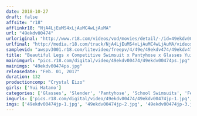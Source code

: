 ```yaml
---
date: 2018-10-27
draft: false
affsite: "r18"
afflinkr18: "NjA4LjEuMS4xLjAuMC4wLjAuMA"
url: "49ekdv00474"
urloriginal: "http://www.r18.com/videos/vod/movies/detail/-/id=49ekdv00474"
urlfinal: "http://media.r18.com/track/NjA4LjEuMS4xLjAuMC4wLjAuMA/videos/vod/movies/detail/-/id=49ekdv00474"
samplevid: "awspv3001.r18.com/litevideo/freepv/4/49e/49ekdv474/49ekdv474_dmb_w.mp4"
title: "Beautiful Legs x Competitive Swimsuit x Pantyhose x Glasses Yui Hatano"
mainimgurl: "pics.r18.com/digital/video/49ekdv00474/49ekdv00474ps.jpg"
mainimgs: "49ekdv00474ps.jpg"
releasedate: "Feb. 01, 2017"
duration: 132
productioncomp: "Crystal Eizo"
girls: ['Yui Hatano']
categories: ['Glasses', 'Slender', 'Pantyhose', 'School Swimsuits', 'Featured Actress', 'Creampie', 'Anal Play', 'Urination', 'Footjob', 'Hi-Def']
imgurls: ['pics.r18.com/digital/video/49ekdv00474/49ekdv00474jp-1.jpg', 'pics.r18.com/digital/video/49ekdv00474/49ekdv00474jp-2.jpg', 'pics.r18.com/digital/video/49ekdv00474/49ekdv00474jp-3.jpg', 'pics.r18.com/digital/video/49ekdv00474/49ekdv00474jp-4.jpg', 'pics.r18.com/digital/video/49ekdv00474/49ekdv00474jp-5.jpg', 'pics.r18.com/digital/video/49ekdv00474/49ekdv00474jp-6.jpg', 'pics.r18.com/digital/video/49ekdv00474/49ekdv00474jp-7.jpg', 'pics.r18.com/digital/video/49ekdv00474/49ekdv00474jp-8.jpg', 'pics.r18.com/digital/video/49ekdv00474/49ekdv00474jp-9.jpg', 'pics.r18.com/digital/video/49ekdv00474/49ekdv00474jp-10.jpg', 'pics.r18.com/digital/video/49ekdv00474/49ekdv00474jp-11.jpg', 'pics.r18.com/digital/video/49ekdv00474/49ekdv00474jp-12.jpg', 'pics.r18.com/digital/video/49ekdv00474/49ekdv00474jp-13.jpg', 'pics.r18.com/digital/video/49ekdv00474/49ekdv00474jp-14.jpg', 'pics.r18.com/digital/video/49ekdv00474/49ekdv00474jp-15.jpg', 'pics.r18.com/digital/video/49ekdv00474/49ekdv00474jp-16.jpg', 'pics.r18.com/digital/video/49ekdv00474/49ekdv00474jp-17.jpg', 'pics.r18.com/digital/video/49ekdv00474/49ekdv00474jp-18.jpg', 'pics.r18.com/digital/video/49ekdv00474/49ekdv00474jp-19.jpg', 'pics.r18.com/digital/video/49ekdv00474/49ekdv00474jp-20.jpg']
imgs: ['49ekdv00474jp-1.jpg', '49ekdv00474jp-2.jpg', '49ekdv00474jp-3.jpg', '49ekdv00474jp-4.jpg', '49ekdv00474jp-5.jpg', '49ekdv00474jp-6.jpg', '49ekdv00474jp-7.jpg', '49ekdv00474jp-8.jpg', '49ekdv00474jp-9.jpg', '49ekdv00474jp-10.jpg', '49ekdv00474jp-11.jpg', '49ekdv00474jp-12.jpg', '49ekdv00474jp-13.jpg', '49ekdv00474jp-14.jpg', '49ekdv00474jp-15.jpg', '49ekdv00474jp-16.jpg', '49ekdv00474jp-17.jpg', '49ekdv00474jp-18.jpg', '49ekdv00474jp-19.jpg', '49ekdv00474jp-20.jpg']
---
```


